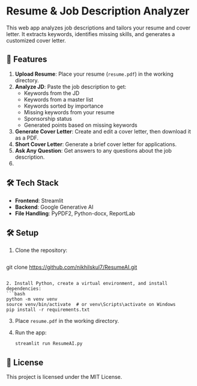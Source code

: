 # Resume & Job Description Analyzer

This web app analyzes job descriptions and tailors your resume and cover letter. It extracts keywords, identifies missing skills, and generates a customized cover letter.

## 🚀 Features

1. **Upload Resume**: Place your resume (`resume.pdf`) in the working directory.
2. **Analyze JD**: Paste the job description to get:
   - Keywords from the JD
   - Keywords from a master list
   - Keywords sorted by importance
   - Missing keywords from your resume
   - Sponsorship status
   - Generated points based on missing keywords
3. **Generate Cover Letter**: Create and edit a cover letter, then download it as a PDF.
4. **Short Cover Letter**: Generate a brief cover letter for applications.
5. **Ask Any Question**: Get answers to any questions about the job description.
6. 
## 🛠️ Tech Stack

- **Frontend**: Streamlit
- **Backend**: Google Generative AI
- **File Handling**: PyPDF2, Python-docx, ReportLab

  
## 🛠️ Setup

1. Clone the repository:
   ```bash
  git clone https://github.com/nikhilskul7/ResumeAI.git
   ```

2. Install Python, create a virtual environment, and install dependencies:
   ```bash
   python -m venv venv
   source venv/bin/activate  # or venv\Scripts\activate on Windows
   pip install -r requirements.txt
   ```

3. Place `resume.pdf` in the working directory.

4. Run the app:
   ```bash
   streamlit run ResumeAI.py
   ```

## 📄 License

This project is licensed under the MIT License.
